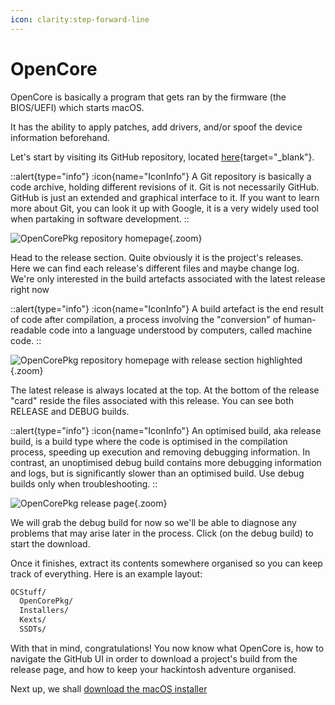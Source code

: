 ```yaml
---
icon: clarity:step-forward-line
---
```


# OpenCore

OpenCore is basically a program that gets ran by the firmware (the BIOS/UEFI) which starts macOS.

It has the ability to apply patches, add drivers, and/or spoof the device information beforehand.

Let's start by visiting its GitHub repository, located [here](https://github.com/Acidanthera/OpenCorePkg){target="_blank"}.

::alert{type="info"}
:icon{name="IconInfo"} A Git repository is basically a code archive, holding different revisions of it. Git is not necessarily GitHub. GitHub is just an extended and graphical interface to it. If you want to learn more about Git, you can look it up with Google, it is a very widely used tool when partaking in software development.
::

![OpenCorePkg repository homepage](/Images/screenshot-opencorepkg.png){.zoom}

Head to the release section. Quite obviously it is the project's releases. Here we can find each release's different files and maybe change log. We're only interested in the build artefacts associated with the latest release right now

::alert{type="info"}
:icon{name="IconInfo"} A build artefact is the end result of code after compilation, a process involving the "conversion" of human-readable code into a language understood by computers, called machine code.
::

![OpenCorePkg repository homepage with release section highlighted](/Images/screenshot-opencorepkg-release-section.png){.zoom}

The latest release is always located at the top. At the bottom of the release "card" reside the files associated with this release. You can see both RELEASE and DEBUG builds.

::alert{type="info"}
:icon{name="IconInfo"} An optimised build, aka release build, is a build type where the code is optimised in the compilation process, speeding up execution and removing debugging information. In contrast, an unoptimised debug build contains more debugging information and logs, but is significantly slower than an optimised build. Use debug builds only when troubleshooting.
::

![OpenCorePkg release page](/Images/screenshot-opencorepkg-release-page.png){.zoom}

We will grab the debug build for now so we'll be able to diagnose any problems that may arise later in the process. Click (on the debug build) to start the download.

Once it finishes, extract its contents somewhere organised so you can keep track of everything. Here is an example layout:

```bash
OCStuff/
  OpenCorePkg/
  Installers/
  Kexts/
  SSDTs/
```

With that in mind, congratulations! You now know what OpenCore is, how to navigate the GitHub UI in order to download a project's build from the release page, and how to keep your hackintosh adventure organised.

Next up, we shall [download the macOS installer](/guide/gathering-files/installer)
